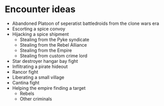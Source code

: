 # Encounter ideas
* Abandoned Platoon of seperatist battledroids from the clone wars era
* Escorting a spice convoy
* Hijacking a spice shipment
  * Stealing from the Pyke syndicate
  * Stealing from the Rebel Alliance
  * Stealing from the Empire
  * Stealing from custom crime lord
* Star destroyer hangar bay fight
* Inflitrating a pirate hideout
* Rancor fight
* Liberating a small village
* Cantina fight
* Helping the empire finding a target
  * Rebels
  * Other criminals

